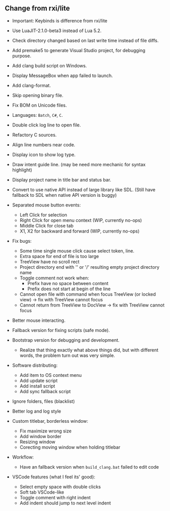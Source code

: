## Change from rxi/lite
- Important: Keybinds is difference from rxi/lite
- Use LuaJIT-2.1.0-beta3 instead of Lua 5.2.
- Check directory changed based on last write time instead of file diffs.
- Add premake5 to generate Visual Studio project, for debugging purpose.
- Add clang build script on Windows.
- Display MessageBox when app failed to launch.
- Add clang-format.
- Skip opening binary file.
- Fix BOM on Unicode files.
- Languages: `Batch`, `C#`, `C`.
- Double click log line to open file.
- Refactory C sources.
- Align line numbers near code.
- Display icon to show log type.
- Draw intent guide line. (may be need more mechanic for syntax highlight)
- Display project name in title bar and status bar.
- Convert to use native API instead of large library like SDL. (Still have fallback to SDL when native API version is buggy)

- Separated mouse button events:
    - Left Click for selection
    - Right Click for open menu context (WIP, currently no-ops)
    - Middle Click for close tab
    - X1, X2 for backward and forward (WIP, currently no-ops)

- Fix bugs:
    - Some time single mouse click cause select token, line.
    - Extra space for end of file is too large
    - TreeView have no scroll rect
    - Project directory end with '\' or '/' resulting empty project directory name
    - Toggle comment not work when:
        - Prefix have no space between content
        - Prefix does not start at begin of the line
    - Cannot open file with command when focus TreeView (or locked view) -> fix with TreeView cannot focus
    - Cannot return from TreeView to DocView -> fix with TreeView cannot focus

- Better mouse interacting.
- Fallback version for fixing scripts (safe mode).
- Bootstrap version for debugging and development.
    - Realize that thing exactly what above things did, but with different words, the problem turn out was very simple.

- Software distributing:
    - Add item to OS context menu
    - Add update script
    - Add install script
    - Add sync fallback script

- Ignore folders, files (blacklist)
- Better log and log style
- Custom titlebar, borderless window:
    - Fix maximize wrong size
    - Add window border
    - Resizing window
    - Corecting moving window when holding titlebar

- Workflow:
    - Have an fallback version when `build_clang.bat` failed to edit code

- VSCode features (what I feel its' good):
    - Select empty space with double clicks
    - Soft tab VSCode-like
    - Toggle comment with right indent
    - Add indent should jump to next level indent
